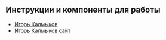 ## Инструкции и компоненты для работы

- [Игорь Калмыков](https://www.youtube.com/user/starvideotin/featured)
- [Игорь Калмыков сайт](http://kalmykoff.ru/index.html)